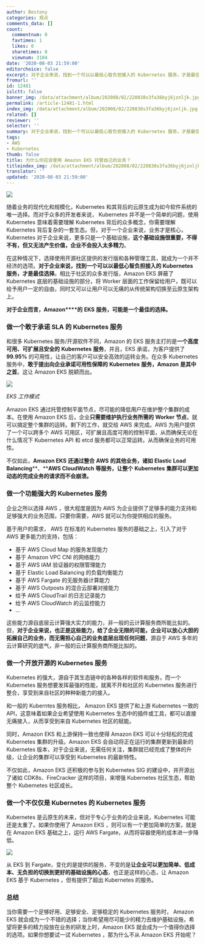 ```yaml
---
author: Bestony
categories: 观点
comments_data: []
count:
  commentnum: 0
  favtimes: 1
  likes: 0
  sharetimes: 0
  viewnum: 3184
date: '2020-08-03 21:59:00'
editorchoice: false
excerpt: 对于企业来说，找到一个可以以最低心智负担接入的 Kubernetes 服务，才是最佳选择。
fromurl: ''
id: 12481
islctt: false
banner_img: /data/attachment/album/202008/02/220838s3fa36byj6jznljk.jpg
permalink: /article-12481-1.html
index_img: /data/attachment/album/202008/02/220838s3fa36byj6jznljk.jpg
related: []
reviewer: ''
selector: ''
summary: 对于企业来说，找到一个可以以最低心智负担接入的 Kubernetes 服务，才是最佳选择。
tags:
- AWS
- Kubernetes
thumb: false
title: 为什么你应该使用 Amazon EKS 托管自己的业务？
titleindex_img: /data/attachment/album/202008/02/220838s3fa36byj6jznljk.jpg
translator: ''
updated: '2020-08-03 21:59:00'
---
```


![](/data/attachment/album/202008/02/220838s3fa36byj6jznljk.jpg)


随着业务的现代化和规模化，Kubernetes 和其背后的云原生成为如今软件系统的唯一选择。而对于众多的开发者来说， Kubernetes 并不是一个简单的问题，使用 Kubernetes 意味着需要理解 Kubernetes 背后的众多概念，你需要理解 Kubernetes 背后复杂的一套生态。但，对于一个企业来说，业务才是核心，Kubernetes 对于企业来说，更多只是一个基础设施，**这个基础设施很重要，不得不有，但又无法产生价值，企业不会投入太多精力**。


在这种情况下，选择使用开源社区提供的发行版和各种管理工具，就成为一个并不经济的选项。**对于企业来说，找到一个可以以最低心智负担接入的** **Kubernetes** **服务，才是最佳选择**。相比于社区的众多发行版，Amazon EKS 屏蔽了 Kubernetes 底层的基础设施的部分，将 Worker 层面的工作保留给用户，既可以给予用户一定的自由，同时又可以让用户可以无痛的从传统架构切换至云原生架构上。


**对于企业而言，Amazon****的** **EKS** **服务，可能是一个最佳的选择。**


### 做一个敢于承诺 SLA 的 Kubernetes 服务


和很多 Kubernetes 服务/开源软件不同，Amazon 的 EKS 服务主打的是**一个高度可用、可扩展且安全的** **Kubernetes** **服务**，并且，EKS 承诺，为客户提供了 **99.95%** 的可用性，让自己的客户可以安全高效的运转业务。在众多 Kubernetes 服务中，**敢于提出向企业承诺可用性保障的** **Kubernetes** **服务，Amazon** **是其中之首**。这让 Amazon EKS 脱颖而出。


![](/data/attachment/album/202008/02/220217n3669qf6m4dc4ccr.jpg)


*EKS 工作模式*


Amazon EKS 通过托管控制平面节点，尽可能的降低用户在维护整个集群的成本。在使用 Amazon EKS 后，企业**只需要维护执行业务所需的** **Worker** **节点**，就可以搞定整个集群的运转。剩下的工作，就交给 AWS 来完成。AWS 为用户提供了一个可以跨多个 AWS 可用区，可扩展且高度可用的控制平面，从而确保无论在什么情况下 Kubernetes API 和 etcd 服务都可以正常运转。从而确保业务的可用性。


不仅如此，**Amazon EKS** **还通过整合** **AWS** **的其他业务，诸如** **Elastic Load Balancing****、****AWS CloudWatch** **等服务，让整个** **Kubernetes** **集群可以更加动态的完成业务的请求而不会崩溃。**


### 做一个功能强大的 Kubernetes 服务


企业之所以选择 AWS ，很大程度是因为 AWS 为企业提供了足够多的能力支持和足够强大的业务范围，只要你需要，AWS 就可以为你提供相应的服务。


基于用户的需求， AWS 在标准的 Kubernetes 服务的基础之上，引入了对于 AWS 更多能力的支持，包括：


* 基于 AWS Cloud Map 的服务发现能力
* 基于 Amazon VPC CNI 的网络能力
* 基于 AWS IAM 验证器的权限管理能力
* 基于 Elastic Load Balancing 的负载均衡能力
* 基于 AWS Fargate 的无服务器计算能力
* 基于 AWS Outposts 的混合云部署对接能力
* 给予 AWS CloudTrail 的日志记录能力
* 给予 AWS CloudWatch 的云监控能力
* …


这些能力源自底层云计算强大实力的能力，非一般的云计算服务商所能比拟的。但，**对于企业来说，也正是这些能力，给了企业无限的可能，企业可以放心大胆的拓展自己的业务，而无需担心自己的业务底层出现任何问题**，源自于 AWS 多年的云计算研究的底气，非一般的云计算服务商所能比拟的。


### 做一个开放开源的 Kubernetes 服务


Kubernetes 的强大，源自于其生态链中的各种各样的软件和服务，而一个 Kubernetes 服务想要发挥最强的性能，就离不开和社区的 Kubernetes 服务进行整合，享受到来自社区的种种新能力的接入。


和一般的 Kuberntes 服务相比， Amazon EKS 提供了和上游 Kubernetes 一致的 API，这意味着如果企业希望使用 Kubernetes 生态中的插件或工具，都可以直接无痛接入，从而享受到来自 Kubernetes 社区的赋能。


同时，Amazon EKS 和上游保持一致也使得 Amazon EKS 可以十分轻松的完成 Kubernetes 集群的升级。Amazon EKS 会自动将正在运行的集群更新到最新的 Kubernetes 版本，对于企业来说，无需任何关注，集群就已经完成了整体的升级，让企业的集群可以享受到 Kubernetes 的最新特性。


不仅如此，Amazon EKS 还积极的参与到 Kubernetes SIG 的建设中，并开源出了诸如 CDK8s、FireCracker 这样的项目，来增强 Kubernetes 社区生态，帮助整个 Kubernetes 社区成长。


### 做一个不仅仅是 Kubernetes 的 Kubernetes 服务


Kubernetes 是云原生的未来，但对于专心于业务的企业来说，Kubernetes 可能还是太重了。如果你使用了 Amazon EKS ，则可以有一个更加简单的方案，就是在 Amazon EKS 基础之上，运行 AWS Fargate，从而将容器使用的成本进一步降低。


![](/data/attachment/album/202008/02/220527iaa7b6o6v9713v6k.jpg)


从 EKS 到 Fargate，变化的是提供的服务，不变的是**让企业可以更加简单、低成本、无负担的切换到更好的基础设施的心态**，也正是这样的心态，让 Amazon EKS 基于 Kubernetes ，但有提供了超出 Kubernetes 的服务。


### 总结


当你需要一个足够好用、足够安全、足够稳定的 Kubernetes 服务时， Amazon EKS 就会成为一个不错的选择；当你希望用尽可能少的精力去维护基础设施，希望将更多的精力投放在业务的研发上时，Amazon EKS 就会成为一个值得你选择的选项。如果你想要试一试 Kubernetes ，那为什么不从 Amazon EKS 开始呢？